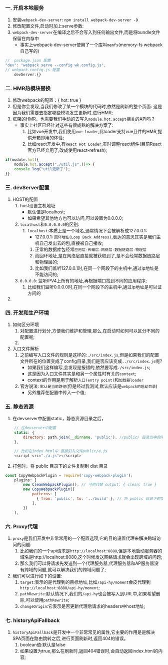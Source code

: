 ### 一. 开启本地服务
1. 安装`webpack-dev-server`: `npm install webpack-dev-server -D`
2. 修改配置文件,启动时加上serve参数:
3. `webpack-dev-server`在编译之后不会写入到任何输出文件,而是将bundle文件保留在内存中
    -  事实上webpack-dev-server使用了一个库叫`memfs`(memory-fs  webpack自己写的)
    
```js
//  package.json 配置
"dev": "webpack serve --config wk.config.js",
// webpack.config.js 配置
    devServer:{}
```

### 二. HMR热模块替换
1. 修改webpack的配置：{ hot: true }
2. 但是你会发现,当我们修改了某一个模块的代码时,依然是刷新的整个页面:
这是因为我们需要去指定哪些模块发生更新时,进行HMR;
3. 框架的HMR，也需要我们手动的去写入`module.hot.accept`相关的API吗？
    - 事实上社区已经针对这些有很成熟的解决方案了:
        1. 比如vue开发中,我们使用`vue-loader`,此loader支持vue且件的HMR,提供开箱即用的体验;
        2. 比如react开发中,有`React Hot Loader`,实时调整react组件(目前React官方已经弃用了,改成使用react-refresh);

```js
if(module.hot){
    module.hot.accept("./util.js",()=> {
    console.log("util更新了");
}}
```


### 三. devServer配置
1. HOST的配置
    1. host设置主机地址
        - 默认值是localhost;
        - 如果希望其他地方也可以访问,可以设置为0.0.0.0;
    2. `localhost`和`0.0.0.0.0`的区别:
        1. `localhost`:本质上是一个域名,通常情况下会被解析成127.0.0.1:
            - 127.0.0.1: `回环地址(Loop Back Address)`,表达的意思其实是我们主机自己发出去的包,直接被自己接收;
            1. 正常的数据库包经常`应用层-传输层-网络层-数据链路层-物理层`
            2. 而回环地址,是在网络层直接就被获取到了,是不会经常数据链路层和物理层的;
            3. 比如我们监听127.0.0.1时,在同一个网段下的主机中,通过ip地址是不能访问的;
    3. `0.0.0.0`: 监听IPV4上所有的地址,再根据端口找到不同的应用程序;
        1. 比如我们监听0.0.0.0时,在同一个网段下的主机中,通过ip地址是可以证方问的
2. 


### 四. 开发和生产环境
1. 如何区分环境
    1. 对配置进行划分,方便我们维护和管理,那么,在启动时如何可以区分不同的配置呢;
    2. 
2. 入口文件解析
    1. 之前编写入口文件的规则是这样的:`./src/index.js`,但是如果我们的配置文件所在的位置变成了config目录,我们是否应该变成`../src/index.js`呢?
        - 如果我们这样编写,会发现是报错的,依然要写成`./src/index.js`;
        - 这是因为入口文件其实是和另一个属性时有关的`context`;
        - context的作用是用于解析`入口(entry point)`和`加载器loader`
    2. 官方说法: `默认是当前路径`(但是经过我测试,默认应该是`webpack的启动目录`)
        - 另外推荐在配置中传入一个值;


### 五. 静态资源
1. 在devserver中配置static，静态资源目录之后，
```js
    // 在devserver中配置
    static: {
        directory: path.join(__dirname, 'public'), //public/ 目录当中的所有内容并提供一个本地服务(serve)
    },

    // 比如在index.html中 直接引入文件public/a.js
    <script src="./a.js"></script>
```
2. 打包时，将 public 目录下的文件复制到 dist 目录
```js
const CopyWebpackPlugin = require('copy-webpack-plugin');
    plugins: [
        new CleanWebpackPlugin(), // 可用代替 output: { clean: true }
        new CopyWebpackPlugin({
            patterns: [
              { from: 'public', to: '../build' }, // 将 public 目录下的文件复制到 build 目录
            ],
        })
    ],
```

### 六. Proxy代理
1. `proxy`是我们开发中非常常用的一个配置选项,它的目的设置代理来解决跨域访问的问题:
    1. 比如我们的一个api请求是`http://localhost:8888`,但是本地启动服务器的域名是http://localhost:8080,这个时候发送网络请求就会出现跨域的问题;
    2. 那么我们可以将请求先发送到一个代理服务器,代理服务器和AP服务器没有跨域的问题,就可以解决我们的跨域问题了;
2. 我们可以进行如下的设置:
    1. `target`:表示的是代理到的目标地址,比如`/api-hy/moment`会皮代理到`http://localhost:8888/api-hy/moment`;
    2. `pathRewrite`:默认情况下,我们的`/api-hy`也会被写入到URL中,如果希望删除,可以使用`pathRewrite`;
    3. `changeOrigin`:它表示是否更新代理后请求的headers中host地址;

### 七. historyApiFallback
1. `historyApiFallback`是开发中一个非常常见的属性,它主要的作用是是解决SPA页面在路由跳转之后,进行页面刷新时,返回404的错误。
    1. boolean值:默认是false
    2. 如果设置为true,那么在刷新时,返回404错误时,会自动返回index.html的内容;
